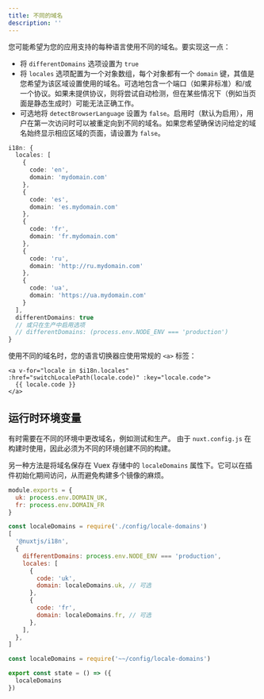```yaml
---
title: 不同的域名
description: ''
---
```


您可能希望为您的应用支持的每种语言使用不同的域名。要实现这一点：

- 将 `differentDomains` 选项设置为 `true`
- 将 `locales` 选项配置为一个对象数组，每个对象都有一个 `domain` 键，其值是您希望为该区域设置使用的域名。可选地包含一个端口（如果非标准）和/或一个协议。如果未提供协议，则将尝试自动检测，但在某些情况下（例如当页面是静态生成时）可能无法正确工作。
- 可选地将 `detectBrowserLanguage` 设置为 `false`。启用时（默认为启用），用户在第一次访问时可以被重定向到不同的域名。如果您希望确保访问给定的域名始终显示相应区域的页面，请设置为 `false`。

```ts {}[nuxt.config.ts]
i18n: {
  locales: [
    {
      code: 'en',
      domain: 'mydomain.com'
    },
    {
      code: 'es',
      domain: 'es.mydomain.com'
    },
    {
      code: 'fr',
      domain: 'fr.mydomain.com'
    },
    {
      code: 'ru',
      domain: 'http://ru.mydomain.com'
    },
    {
      code: 'ua',
      domain: 'https://ua.mydomain.com'
    }
  ],
  differentDomains: true
  // 或只在生产中启用选项
  // differentDomains: (process.env.NODE_ENV === 'production')
}
```

使用不同的域名时，您的语言切换器应使用常规的 `<a>` 标签：

```vue
<a v-for="locale in $i18n.locales" :href="switchLocalePath(locale.code)" :key="locale.code">
  {{ locale.code }}
</a>
```

## 运行时环境变量

有时需要在不同的环境中更改域名，例如测试和生产。
由于 `nuxt.config.js` 在构建时使用，因此必须为不同的环境创建不同的构建。

另一种方法是将域名保存在 Vuex 存储中的 `localeDomains` 属性下。它可以在插件初始化期间访问，从而避免构建多个镜像的麻烦。

```js {}[config/locale-domains.js]
module.exports = {
  uk: process.env.DOMAIN_UK,
  fr: process.env.DOMAIN_FR
}
```

```js {}[nuxt.config.js]
const localeDomains = require('./config/locale-domains')
[
  '@nuxtjs/i18n',
  {
    differentDomains: process.env.NODE_ENV === 'production',
    locales: [
      {
        code: 'uk',
        domain: localeDomains.uk, // 可选
      },
      {
        code: 'fr',
        domain: localeDomains.fr, // 可选
      },
    ],
  },
]
```

```js {}[store/index.js]
const localeDomains = require('~~/config/locale-domains')

export const state = () => ({
  localeDomains
})
```
